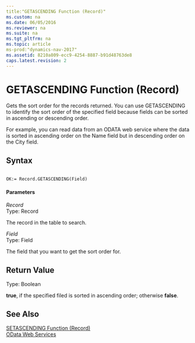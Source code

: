 ```yaml
---
title:"GETASCENDING Function (Record)"
ms.custom: na
ms.date: 06/05/2016
ms.reviewer: na
ms.suite: na
ms.tgt_pltfrm: na
ms.topic: article
ms-prod:"dynamics-nav-2017"
ms.assetid: 8210a809-ecc9-4254-8887-b91d48763de8
caps.latest.revision: 2
---
```

# GETASCENDING Function (Record)
Gets the sort order for the records returned. You can use GETASCENDING to identify the sort order of the specified field because fields can be sorted in ascending or descending order.  
  
 For example, you can read data from an ODATA web service where the data is sorted in ascending order on the Name field but in descending order on the City field.  
  
## Syntax  
  
```  
  
OK:= Record.GETASCENDING(Field)  
```  
  
#### Parameters  
 *Record*  
 Type: Record  
  
 The record in the table to search.  
  
 *Field*  
 Type: Field  
  
 The field that you want to get the sort order for.  
  
## Return Value  
 Type: Boolean  
  
 **true**, if the specified filed is sorted in ascending order; otherwise **false**.  
  
## See Also  
 [SETASCENDING Function \(Record\)](SETASCENDING-Function--Record-.md)   
 [OData Web Services](OData-Web-Services.md)